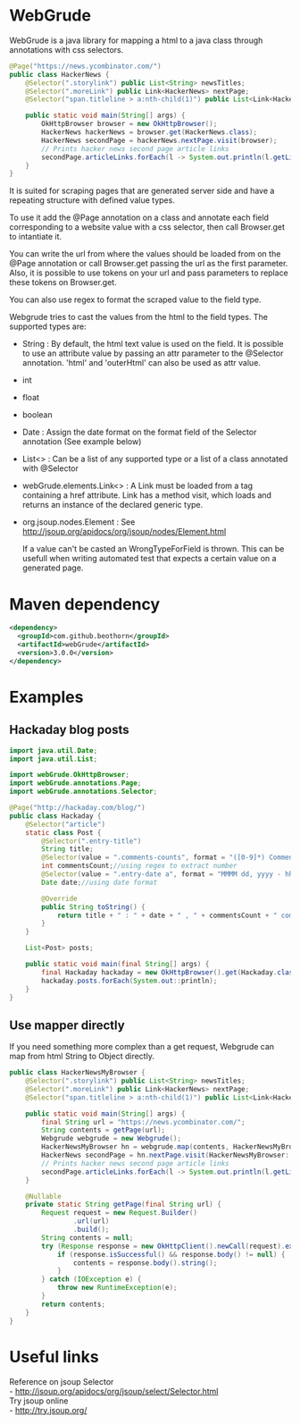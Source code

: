 WebGrude
=========

  WebGrude is a java library for mapping a html to a java class through annotations with css selectors.  

```java
@Page("https://news.ycombinator.com/")
public class HackerNews {
    @Selector(".storylink") public List<String> newsTitles;
    @Selector(".moreLink") public Link<HackerNews> nextPage;
    @Selector("span.titleline > a:nth-child(1)") public List<Link<HackerNews>> articleLinks;

    public static void main(String[] args) {
        OkHttpBrowser browser = new OkHttpBrowser();
        HackerNews hackerNews = browser.get(HackerNews.class);
        HackerNews secondPage = hackerNews.nextPage.visit(browser);
        // Prints hacker news second page article links
        secondPage.articleLinks.forEach(l -> System.out.println(l.getLinkUrl()));
    }
}
```

  It is suited for scraping pages that are generated server side and have a repeating structure with defined value types.  

  To use it add the @Page annotation on a class and annotate each field corresponding to a website value with a css selector, then call Browser.get to intantiate it.  
  
  You can write the url from where the values should be loaded from on the @Page annotation or call Browser.get passing the url as the first parameter. Also, it is possible to use tokens on your url and pass parameters to replace these tokens on Browser.get.  
  
  You can also use regex to format the scraped value to the field type.  

  Webgrude tries to cast the values from the html to the field types. 
The supported types are:
- String : By default, the html text value is used on the field. It is possible to use an attribute value by passing an attr parameter to the @Selector annotation. 'html' and 'outerHtml' can also be used as attr value.
- int
- float
- boolean
- Date : Assign the date format on the format field of the Selector annotation (See example below)  
- List<> : Can be a list of any supported type or a list of a class annotated with @Selector 
- webGrude.elements.Link<>  : A Link must be loaded from a tag containing a href attribute. Link has a method visit, which loads and returns an instance of the declared generic type.
- org.jsoup.nodes.Element : See http://jsoup.org/apidocs/org/jsoup/nodes/Element.html

  If a value can't be casted an WrongTypeForField is thrown. This can be usefull when writing automated test that expects a certain value on a generated page.

Maven dependency
=========

```xml
<dependency>
  <groupId>com.github.beothorn</groupId>
  <artifactId>webGrude</artifactId>
  <version>3.0.0</version>
</dependency>
```

Examples
=========

## Hackaday blog posts

```java
import java.util.Date;
import java.util.List;

import webGrude.OkHttpBrowser;
import webGrude.annotations.Page;
import webGrude.annotations.Selector;

@Page("http://hackaday.com/blog/")
public class Hackaday {
    @Selector("article")
    static class Post {
        @Selector(".entry-title")
        String title;
        @Selector(value = ".comments-counts", format = "([0-9]*) Comments", defValue = "0")
        int commentsCount;//using regex to extract number
        @Selector(value = ".entry-date a", format = "MMMM dd, yyyy - hh:mm a", attr = "title", locale = "en_US")
        Date date;//using date format

        @Override
        public String toString() {
            return title + " : " + date + " , " + commentsCount + " comments";
        }
    }

    List<Post> posts;

    public static void main(final String[] args) {
        final Hackaday hackaday = new OkHttpBrowser().get(Hackaday.class);
        hackaday.posts.forEach(System.out::println);
    }
}
```

## Use mapper directly

If you need something more complex than a get request, Webgrude can map from html String to Object directly.  

```java
public class HackerNewsMyBrowser {
    @Selector(".storylink") public List<String> newsTitles;
    @Selector(".moreLink") public Link<HackerNews> nextPage;
    @Selector("span.titleline > a:nth-child(1)") public List<Link<HackerNews>> articleLinks;

    public static void main(String[] args) {
        final String url = "https://news.ycombinator.com/";
        String contents = getPage(url);
        Webgrude webgrude = new Webgrude();
        HackerNewsMyBrowser hn = webgrude.map(contents, HackerNewsMyBrowser.class, url);
        HackerNews secondPage = hn.nextPage.visit(HackerNewsMyBrowser::getPage);
        // Prints hacker news second page article links
        secondPage.articleLinks.forEach(l -> System.out.println(l.getLinkUrl()));
    }

    @Nullable
    private static String getPage(final String url) {
        Request request = new Request.Builder()
                .url(url)
                .build();
        String contents = null;
        try (Response response = new OkHttpClient().newCall(request).execute()) {
            if (response.isSuccessful() && response.body() != null) {
                contents = response.body().string();
            }
        } catch (IOException e) {
            throw new RuntimeException(e);
        }
        return contents;
    }
}
```

Useful links
=========

Reference on jsoup Selector  
    - http://jsoup.org/apidocs/org/jsoup/select/Selector.html   
Try jsoup online   
    - http://try.jsoup.org/
